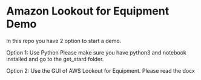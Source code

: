 # Amazon Lookout for Equipment Demo


In this repo you have 2 option to start a demo.


Option 1: Use Python
Please make sure you have python3 and notebook installed and go to the get_stard folder.

Option 2: Use the GUI of AWS Lookout for Equipment.
Please read the docx